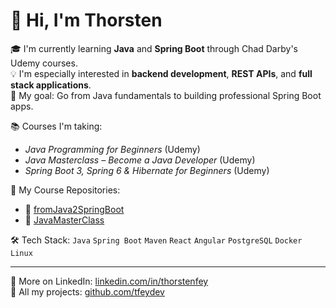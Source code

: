 # 👋 Hi, I'm Thorsten

🎓 I'm currently learning **Java** and **Spring Boot** through Chad Darby's Udemy courses.  
💡 I'm especially interested in **backend development**, **REST APIs**, and **full stack applications**.  
🌱 My goal: Go from Java fundamentals to building professional Spring Boot apps.

📚 Courses I'm taking:
- *Java Programming for Beginners* (Udemy)  
- *Java Masterclass – Become a Java Developer* (Udemy)  
- *Spring Boot 3, Spring 6 & Hibernate for Beginners* (Udemy)

📌 My Course Repositories:
- 🔗 [fromJava2SpringBoot](https://github.com/tfeydev/fromJava2SpringBoot)  
- 🔗 [JavaMasterClass](https://github.com/tfeydev/JavaMasterClass)

🛠️ Tech Stack:
`Java` `Spring Boot` `Maven` `React` `Angular` `PostgreSQL` `Docker` `Linux`

---

📎 More on LinkedIn: [linkedin.com/in/thorstenfey](https://linkedin.com/in/thorstenfey)  
📂 All my projects: [github.com/tfeydev](https://github.com/tfeydev)
